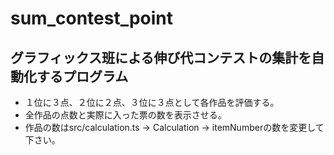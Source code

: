# sum_contest_point

## グラフィックス班による伸び代コンテストの集計を自動化するプログラム
- １位に３点、２位に２点、３位に３点として各作品を評価する。
- 全作品の点数と実際に入った票の数を表示させる。
- 作品の数はsrc/calculation.ts -> Calculation -> itemNumberの数を変更して下さい。
